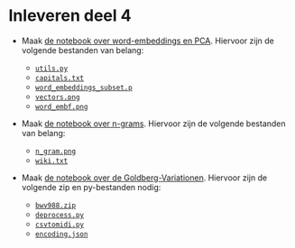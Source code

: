 # Inleveren deel 4

* Maak [de notebook over word-embeddings en PCA](opgaven/opgave4-1.ipynb). Hiervoor zijn de volgende bestanden van belang:
    * [`utils.py`](opgaven/utils.py)
    * [`capitals.txt`](opgaven/data/capitals.txt)
    * [`word_embeddings_subset.p`](opgaven/data/word_embeddings_subset.p)
    * [`vectors.png`](opgaven/imgs/vectors.jpeg)
    * [`word_embf.png`](opgaven/imgs/word_embf.jpeg)

* Maak [de notebook over n-grams](opgaven/opgave4-2.ipynb). Hiervoor zijn de volgende bestanden van belang:
    * [`n_gram.png`](opgaven/imgs/n-gram.png)
    * [`wiki.txt`](opgaven/data/wiki.txt)

* Maak [de notebook over de Goldberg-Variationen](opgaven/opgave4-3.ipynb). Hiervoor zijn de volgende zip en py-bestanden nodig:
    * [`bwv988.zip`](opgaven/data/bwv988.zip)
    * [`deprocess.py`](opgaven/deprocess.py)
    * [`csvtomidi.py`](opgaven/csvtomidi.py)
    * [`encoding.json`](opgaven/encoding.json)
